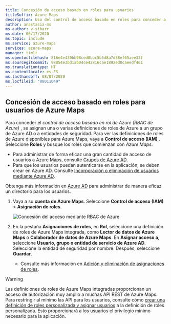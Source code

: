```yaml
---
title: Concesión de acceso basado en roles para usuarios
titleSuffix: Azure Maps
description: Uso del control de acceso basado en roles para conceder a los usuarios autorización para Azure Maps
author: anastasia-ms
ms.author: v-stharr
ms.date: 06/17/2020
ms.topic: include
ms.service: azure-maps
services: azure-maps
manager: timlt
ms.openlocfilehash: 816e4e439bb98ced8bbc5b5d8a7d38ef65aee33f
ms.sourcegitcommit: 98854e3bd1ab04ce42816cae1892ed0caeedf461
ms.translationtype: HT
ms.contentlocale: es-ES
ms.lasthandoff: 08/07/2020
ms.locfileid: "88011049"
---
```

## <a name="grant-role-based-access-for-users-to-azure-maps"></a>Concesión de acceso basado en roles para usuarios de Azure Maps

Para conceder el *control de acceso basado en rol de Azure (RBAC de Azure)* , se asignan una o varias definiciones de roles de Azure a un grupo de Azure AD o a entidades de seguridad. Para ver las definiciones de roles de Azure disponibles para Azure Maps, vaya a **Control de acceso (IAM)** . Seleccione **Roles** y busque los roles que comienzan con *Azure Maps*.

* Para administrar de forma eficaz una gran cantidad de acceso de usuarios a Azure Maps, consulte [Grupos de Azure AD](https://docs.microsoft.com/azure/active-directory/fundamentals/active-directory-manage-groups).
* Para que los usuarios puedan autenticarse en la aplicación, se deben crear en Azure AD. Consulte [Incorporación o eliminación de usuarios mediante Azure AD](https://docs.microsoft.com/azure/active-directory/fundamentals/add-users-azure-active-directory).

Obtenga más información en [Azure AD](https://docs.microsoft.com/azure/active-directory/fundamentals/) para administrar de manera eficaz un directorio para los usuarios.

1. Vaya a su **cuenta de Azure Maps**. Seleccione **Control de acceso (IAM)**  > **Asignación de roles**.

    ![Concesión del acceso mediante RBAC de Azure](../media/how-to-manage-authentication/how-to-grant-rbac.png)

2. En la pestaña **Asignaciones de roles**, en **Rol**, seleccione una definición de roles de Azure Maps integrada, como **Lector de datos de Azure Maps** o **Colaborador de datos de Azure Maps**. En **Asignar acceso a**, seleccione **Usuario, grupo o entidad de servicio de Azure AD**. Seleccione la entidad de seguridad por nombre. Después, seleccione **Guardar**.

   * Consulte más información en [Adición y eliminación de asignaciones de roles](https://docs.microsoft.com/azure/role-based-access-control/role-assignments-portal).

> [!WARNING]
> Las definiciones de roles de Azure Maps integradas proporcionan un acceso de autorización muy amplio a muchas API REST de Azure Maps. Para restringir al mínimo las API para los usuarios, consulte cómo [crear una definición de roles personalizada y asignar usuarios](https://docs.microsoft.com/azure/role-based-access-control/custom-roles) a la definición de roles personalizada. Esto proporcionará a los usuarios el privilegio mínimo necesario para la aplicación.